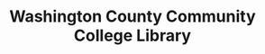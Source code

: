 ---
layout: repo
title: "Washington County Community College Library"
id: 2493
permalink: repos/2493/
---